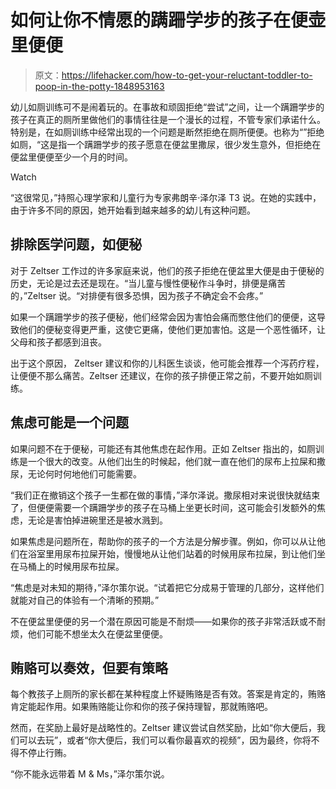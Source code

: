 # 如何让你不情愿的蹒跚学步的孩子在便壶里便便

> 原文：<https://lifehacker.com/how-to-get-your-reluctant-toddler-to-poop-in-the-potty-1848953163>

幼儿如厕训练可不是闹着玩的。在事故和顽固拒绝“尝试”之间，让一个蹒跚学步的孩子在真正的厕所里做他们的事情往往是一个漫长的过程，不管专家们承诺什么。特别是，在如厕训练中经常出现的一个问题是断然拒绝在厕所便便。也称为“”拒绝如厕，“这是指一个蹒跚学步的孩子愿意在便盆里撒尿，很少发生意外，但拒绝在便盆里便便至少一个月的时间。

Watch

“这很常见，”持照心理学家和儿童行为专家弗朗辛·泽尔泽 T3 说。在她的实践中，由于许多不同的原因，她开始看到越来越多的幼儿有这种问题。

## **排除医学问题，如便秘**

对于 Zeltser 工作过的许多家庭来说，他们的孩子拒绝在便盆里大便是由于便秘的历史，无论是过去还是现在。“当儿童与慢性便秘作斗争时，排便是痛苦的，”Zeltser 说。“对排便有很多恐惧，因为孩子不确定会不会疼。”

如果一个蹒跚学步的孩子便秘，他们经常会因为害怕会痛而憋住他们的便便，这导致他们的便秘变得更严重，这使它更痛，使他们更加害怕。这是一个恶性循环，让父母和孩子都感到沮丧。

出于这个原因， Zeltser 建议和你的儿科医生谈谈，他可能会推荐一个泻药疗程，让便便不那么痛苦。Zeltser 还建议，在你的孩子排便正常之前，不要开始如厕训练。

## **焦虑可能是一个问题**

如果问题不在于便秘，可能还有其他焦虑在起作用。正如 Zeltser 指出的，如厕训练是一个很大的改变。从他们出生的时候起，他们就一直在他们的尿布上拉屎和撒尿，无论何时何地他们可能需要。

“我们正在撤销这个孩子一生都在做的事情，”泽尔泽说。撒尿相对来说很快就结束了，但便便需要一个蹒跚学步的孩子在马桶上坐更长时间，这可能会引发额外的焦虑，无论是害怕掉进碗里还是被水溅到。

如果焦虑是问题所在，帮助你的孩子的一个方法是分解步骤。例如，你可以从让他们在浴室里用尿布拉屎开始，慢慢地从让他们站着的时候用尿布拉屎，到让他们坐在马桶上的时候用尿布拉屎。

“焦虑是对未知的期待，”泽尔策尔说。“试着把它分成易于管理的几部分，这样他们就能对自己的体验有一个清晰的预期。”

不在便盆里便便的另一个潜在原因可能是不耐烦——如果你的孩子非常活跃或不耐烦，他们可能不想坐太久在便盆里便便。

## **贿赂可以奏效，但要有策略**

每个教孩子上厕所的家长都在某种程度上怀疑贿赂是否有效。答案是肯定的，贿赂肯定能起作用。如果贿赂能让你和你的孩子保持理智，那就贿赂吧。

然而，在奖励上最好是战略性的。Zeltser 建议尝试自然奖励，比如“你大便后，我们可以去玩”，或者“你大便后，我们可以看你最喜欢的视频”，因为最终，你将不得不停止行贿。

“你不能永远带着 M & Ms，”泽尔策尔说。